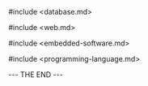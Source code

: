 #include <database.md>

#include <web.md>

#include <embedded-software.md>

#include <programming-language.md>

--- THE END ---
